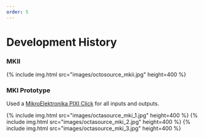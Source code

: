 ```yaml
---
order: 5
---
```

# Development History

### MKII

{% include img.html src="images/octosource_mkii.jpg" height=400 %}

### MKI Prototype

Used a [MikroElektronika PIXI Click](https://www.mikroe.com/pixi-click) for all inputs and outputs.

{% include img.html src="images/octasource_mki_1.jpg" height=400 %} {% include img.html src="images/octasource_mki_2.jpg" height=400 %} {% include img.html src="images/octasource_mki_3.jpg" height=400 %} 
